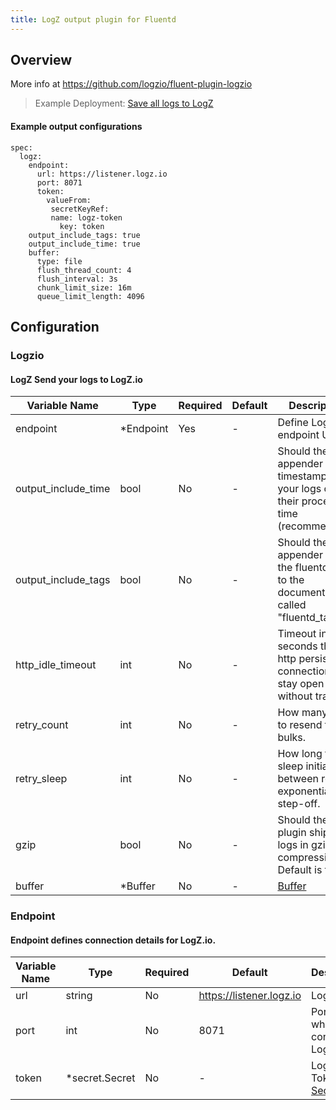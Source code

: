 ```yaml
---
title: LogZ output plugin for Fluentd
---
```

## Overview
More info at https://github.com/logzio/fluent-plugin-logzio
>Example Deployment: [Save all logs to LogZ](../../../docs/example-logz.md)

 #### Example output configurations
 ```
 spec:
   logz:
     endpoint:
       url: https://listener.logz.io
       port: 8071
       token:
         valueFrom:
          secretKeyRef:
      	  name: logz-token
            key: token
     output_include_tags: true
     output_include_time: true
     buffer:
       type: file
       flush_thread_count: 4
       flush_interval: 3s
       chunk_limit_size: 16m
       queue_limit_length: 4096
 ```

## Configuration
### Logzio
#### LogZ Send your logs to LogZ.io

| Variable Name | Type | Required | Default | Description |
|---|---|---|---|---|
| endpoint | *Endpoint | Yes | - | Define LogZ endpoint URL<br> |
| output_include_time | bool | No | - | Should the appender add a timestamp to your logs on their process time (recommended).<br> |
| output_include_tags | bool | No | - | Should the appender add the fluentd tag to the document, called "fluentd_tag"<br> |
| http_idle_timeout | int | No | - | Timeout in seconds that the http persistent connection will stay open without traffic.<br> |
| retry_count | int | No | - | How many times to resend failed bulks.<br> |
| retry_sleep | int | No | - | How long to sleep initially between retries, exponential step-off.<br> |
| gzip | bool | No | - | Should the plugin ship the logs in gzip compression. Default is false.<br> |
| buffer | *Buffer | No | - | [Buffer](./buffer.md)<br> |
### Endpoint
#### Endpoint defines connection details for LogZ.io.

| Variable Name | Type | Required | Default | Description |
|---|---|---|---|---|
| url | string | No | https://listener.logz.io | LogZ URL.<br> |
| port | int | No | 8071 | Port over which to connect to LogZ URL.<br> |
| token | *secret.Secret | No | - | LogZ API Token.<br>[Secret](./secret.md)<br> |
